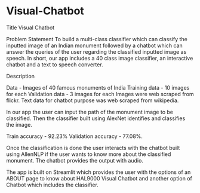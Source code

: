 # Visual-Chatbot
Title
Visual Chatbot

Problem Statement
To build a multi-class classifier which can classify the inputted image of an Indian monument followed by a chatbot which can answer the queries of the user regarding the classified inputted image as speech. In short, our app includes a 40 class image classifier, an interactive chatbot and a text to speech converter.

Description

Data - Images of 40 famous monuments of India Training data - 10 images for each
Validation data - 3 images for each
Images were web scraped from flickr. Text data for chatbot purpose was web scraped from wikipedia.

In our app the user can input the path of the monument image to be classified. Then the classifier built using AlexNet identifies and classifies the image.

Train accuracy - 92.23% 
Validation accuracy - 77.08%. 

Once the classification is done the user interacts with the chatbot built using AllenNLP if the user wants to know more about the classified monument. The chatbot provides the output with audio.

The app is built on Streamlit which provides the user with the options of an ABOUT page to know about HAL9000 Visual Chatbot and another option of Chatbot which includes the classifier.
